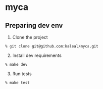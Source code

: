 # myca

## Preparing dev env
1. Clone the project
```
% git clone git@github.com:kaleal/myca.git
```

2. Install dev requirements
```
% make dev
```

3. Run tests

```
% make test
```
